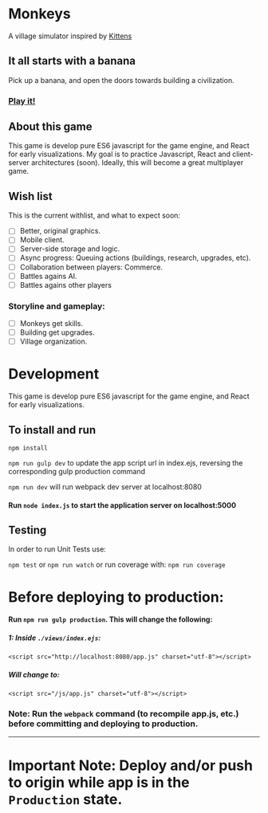 # Monkeys

A village simulator inspired by [Kittens](http://bloodrizer.ru/games/kittens)

## It all starts with a banana

Pick up a banana, and open the doors towards building a civilization.

### [Play it!](https://baytelman.github.io/FBMonkeys/public/)

## About this game

This game is develop pure ES6 javascript for the game engine, and React for early visualizations. My goal is to practice Javascript, React and client-server architectures (soon). Ideally, this will become a great multiplayer game.

## Wish list

This is the current withlist, and what to expect soon:
- [ ] Better, original graphics.
- [ ] Mobile client.
- [ ] Server-side storage and logic.
- [ ] Async progress: Queuing actions (buildings, research, upgrades, etc).
- [ ] Collaboration between players: Commerce.
- [ ] Battles agains AI.
- [ ] Battles agains other players

### Storyline and gameplay:

- [ ] Monkeys get skills.
- [ ] Building get upgrades.
- [ ] Village organization.

# Development

This game is develop pure ES6 javascript for the game engine, and React for early visualizations.

## To install and run

`npm install`

`npm run gulp dev` to update the app script url in index.ejs, reversing the corresponding gulp production command

`npm run dev` will run webpack dev server at localhost:8080

#### Run `node index.js` to start the application server on localhost:5000

## Testing

In order to run Unit Tests use:

`npm test`
or
`npm run watch`
or run coverage with:
`npm run coverage`

# Before deploying to production:

#### Run `npm run gulp production`. This will change the following:

##### 1: Inside `./views/index.ejs`:
```
<script src="http://localhost:8080/app.js" charset="utf-8"></script>
```
##### Will change to:
```
<script src="/js/app.js" charset="utf-8"></script>
```

### Note: Run the `webpack` command (to recompile app.js, etc.) before committing and deploying to production.

----------------------------------------------

# Important Note: Deploy and/or push to origin while app is in the `Production` state.
